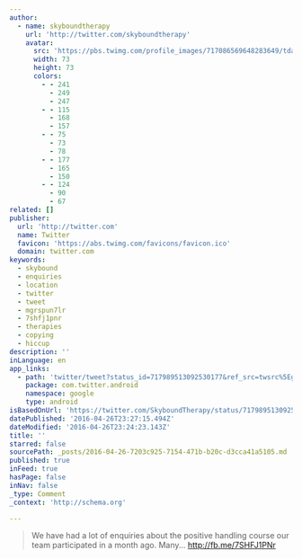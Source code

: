 ```yaml
---
author:
  - name: skyboundtherapy
    url: 'http://twitter.com/skyboundtherapy'
    avatar:
      src: 'https://pbs.twimg.com/profile_images/717086569648283649/tda6cGDm_bigger.jpg'
      width: 73
      height: 73
      colors:
        - - 241
          - 249
          - 247
        - - 115
          - 168
          - 157
        - - 75
          - 73
          - 78
        - - 177
          - 165
          - 150
        - - 124
          - 90
          - 67
related: []
publisher:
  url: 'http://twitter.com'
  name: Twitter
  favicon: 'https://abs.twimg.com/favicons/favicon.ico'
  domain: twitter.com
keywords:
  - skybound
  - enquiries
  - location
  - twitter
  - tweet
  - mgrspun7lr
  - 7shfj1pnr
  - therapies
  - copying
  - hiccup
description: ''
inLanguage: en
app_links:
  - path: 'twitter/tweet?status_id=717989513092530177&ref_src=twsrc%5Egoogle%7Ctwcamp%5Eandroidseo%7Ctwgr%5Estatus%7Ctwterm%5E717989513092530177'
    package: com.twitter.android
    namespace: google
    type: android
isBasedOnUrl: 'https://twitter.com/SkyboundTherapy/status/717989513092530177'
datePublished: '2016-04-26T23:27:15.494Z'
dateModified: '2016-04-26T23:24:23.143Z'
title: ''
starred: false
sourcePath: _posts/2016-04-26-7203c925-7154-471b-b20c-d3cca41a5105.md
published: true
inFeed: true
hasPage: false
inNav: false
_type: Comment
_context: 'http://schema.org'

---
```

> We have had a lot of enquiries about the positive handling course our team participated in a month ago. Many... http://fb.me/7SHFJ1PNr